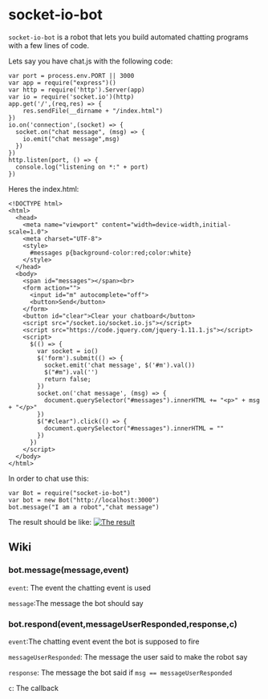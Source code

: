 # socket-io-bot

`socket-io-bot` is a robot that lets you build automated chatting programs with a few lines of code.

Lets say you have chat.js with the following code:

    var port = process.env.PORT || 3000
    var app = require("express")()
    var http = require('http').Server(app)
    var io = require('socket.io')(http)
    app.get('/',(req,res) => {
        res.sendFile(__dirname + "/index.html")
    })
    io.on('connection',(socket) => {
      socket.on("chat message", (msg) => {
        io.emit("chat message",msg)
      })
    })
    http.listen(port, () => {
      console.log("listening on *:" + port)
    })

Heres the index.html:

    <!DOCTYPE html>
    <html>
      <head>
        <meta name="viewport" content="width=device-width,initial-scale=1.0">
        <meta charset="UTF-8">
        <style>
          #messages p{background-color:red;color:white}
        </style>
      </head>
      <body>
        <span id="messages"></span><br>
        <form action="">
          <input id="m" autocomplete="off">
          <button>Send</button>
        </form>
        <button id="clear">Clear your chatboard</button>
        <script src="/socket.io/socket.io.js"></script>
        <script src="https://code.jquery.com/jquery-1.11.1.js"></script>
        <script>
          $(() => {
            var socket = io()
            $('form').submit(() => {
              socket.emit('chat message', $('#m').val())
              $("#m").val('')
              return false;
            })
            socket.on('chat message', (msg) => {
              document.querySelector("#messages").innerHTML += "<p>" + msg + "</p>"
            })
            $("#clear").click(() => {
              document.querySelector("#messages").innerHTML = ""
            })
          })
        </script>
      </body>
    </html>

In order to chat use this:

    var Bot = require("socket-io-bot")
    var bot = new Bot("http://localhost:3000")
    bot.message("I am a robot","chat message")

The result should be like:
[![The result][1]][1]


  [1]:https://i.imgur.com/Znia4UT.png


## Wiki

### bot.message(message,event)

`event`: The event the chatting event is used

`message`:The message the bot should say

### bot.respond(event,messageUserResponded,response,c)

`event`:The chatting event event the bot is supposed to fire

`messageUserResponded`: The message the user said to make the robot say

`response`: The message the bot said if `msg == messageUserResponded`

`c`: The callback
